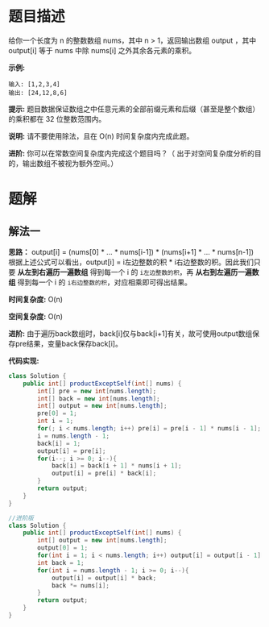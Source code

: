 # 题目描述
给你一个长度为 n 的整数数组 nums，其中 n > 1，返回输出数组 output ，其中 output[i] 等于 nums 中除 nums[i] 之外其余各元素的乘积。

__示例:__
```
输入: [1,2,3,4]
输出: [24,12,8,6]
```

__提示:__
题目数据保证数组之中任意元素的全部前缀元素和后缀（甚至是整个数组）的乘积都在 32 位整数范围内。

__说明:__
请不要使用除法，且在 O(n) 时间复杂度内完成此题。

__进阶:__
你可以在常数空间复杂度内完成这个题目吗？（ 出于对空间复杂度分析的目的，输出数组不被视为额外空间。）

# 题解
## 解法一
__思路：__ 
output[i] = (nums[0] * … * nums[i-1]) * (nums[i+1] * … * nums[n-1])   
根据上述公式可以看出，output[i] = i左边整数的积 * i右边整数的积。因此我们只要 __从左到右遍历一遍数组__ 得到每一个 i 的 `i左边整数的积`，再 __从右到左遍历一遍数组__
得到每一个 i 的 `i右边整数的积`，对应相乘即可得出结果。

__时间复杂度:__ O(n)

__空间复杂度:__ O(n)

__进阶:__
由于遍历back数组时，back[i]仅与back[i+1]有关，故可使用output数组保存pre结果，变量back保存back[i]。

__代码实现:__
```java
class Solution {
    public int[] productExceptSelf(int[] nums) {
        int[] pre = new int[nums.length];
        int[] back = new int[nums.length];
        int[] output = new int[nums.length];
        pre[0] = 1;
        int i = 1;
        for(; i < nums.length; i++) pre[i] = pre[i - 1] * nums[i - 1];
        i = nums.length - 1;
        back[i] = 1;
        output[i] = pre[i];
        for(i--; i >= 0; i--){
            back[i] = back[i + 1] * nums[i + 1];
            output[i] = pre[i] * back[i];
        }
        return output;
    }
}
```

```java
//进阶版
class Solution {
    public int[] productExceptSelf(int[] nums) {
        int[] output = new int[nums.length];
        output[0] = 1;
        for(int i = 1; i < nums.length; i++) output[i] = output[i - 1] * nums[i - 1];
        int back = 1;
        for(int i = nums.length - 1; i >= 0; i--){
            output[i] = output[i] * back;
            back *= nums[i];
        }
        return output;
    }
}
```
